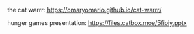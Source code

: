 the cat warrr:
https://omaryomario.github.io/cat-warrr/

hunger games presentation:
https://files.catbox.moe/5fioiy.pptx
